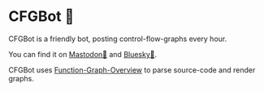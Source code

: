 # CFGBot 🤖

CFGBot is a friendly bot, posting control-flow-graphs every hour.

You can find it on [Mastodon🐘] and [Bluesky🦋].

CFGBot uses [Function-Graph-Overview] to parse source-code and render graphs.


[Mastodon🐘]: https://mastodon.social/@cfgbot
[Bluesky🦋]: https://bsky.app/profile/cfgbot.bsky.social
[Function-Graph-Overview]: https://github.com/tmr232/function-graph-overview/